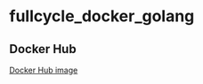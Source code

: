 # fullcycle_docker_golang

## Docker Hub

[Docker Hub image](https://hub.docker.com/r/andrefelizardo/fullcycle-docker-golang)
